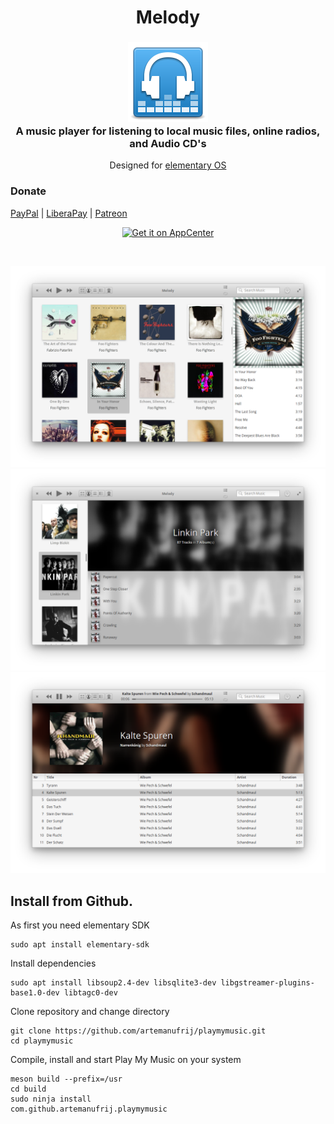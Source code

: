 <div>
  <h1 align="center">Melody</h1>
  <h3 align="center"><img src="data/icons/com.github.artemanufrij.playmymusic.svg"/><br>A music player for listening to local music files, online radios, and Audio CD's</h3>
  <p align="center">Designed for <a href="https://elementary.io">elementary OS</a></p>
</div>

### Donate
<a href="https://www.paypal.me/ArtemAnufrij">PayPal</a> | <a href="https://liberapay.com/Artem/donate">LiberaPay</a> | <a href="https://www.patreon.com/ArtemAnufrij">Patreon</a>

<p align="center">
  <a href="https://appcenter.elementary.io/com.github.artemanufrij.playmymusic">
    <img src="https://appcenter.elementary.io/badge.svg" alt="Get it on AppCenter">
  </a>
</p>

<br/>

![screenshot](screenshots/Screenshot.png)
![screenshot](screenshots/Screenshot_Artists.png)
![screenshot](screenshots/Screenshot_Tracks.png)

## Install from Github.

As first you need elementary SDK
```
sudo apt install elementary-sdk
```

Install dependencies
```
sudo apt install libsoup2.4-dev libsqlite3-dev libgstreamer-plugins-base1.0-dev libtagc0-dev
```

Clone repository and change directory
```
git clone https://github.com/artemanufrij/playmymusic.git
cd playmymusic
```

Compile, install and start Play My Music on your system
```
meson build --prefix=/usr
cd build
sudo ninja install
com.github.artemanufrij.playmymusic
```
